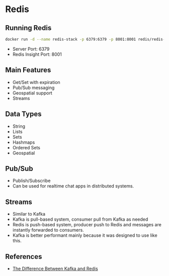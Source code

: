 # Redis

## Running Redis

```sh
docker run -d --name redis-stack -p 6379:6379 -p 8001:8001 redis/redis-stack:latest
```

- Server Port: 6379
- Redis Insight Port: 8001

## Main Features

- Get/Set with expiration
- Pub/Sub messaging
- Geospatial support
- Streams

## Data Types

- String
- Lists
- Sets
- Hashmaps
- Ordered Sets
- Geospatial

## Pub/Sub
- Publish/Subscribe
- Can be used for realtime chat apps in distributed systems.

## Streams
- Similar to Kafka
- Kafka is pull-based system, consumer pull from Kafka as needed
- Redis is push-based system, producer push to Redis and messages are instantly forwarded to consumers.
- Kafka is better performant mainly because it was designed to use like this.

## References

- [The Difference Between Kafka and Redis](https://aws.amazon.com/compare/the-difference-between-kafka-and-redis/)
